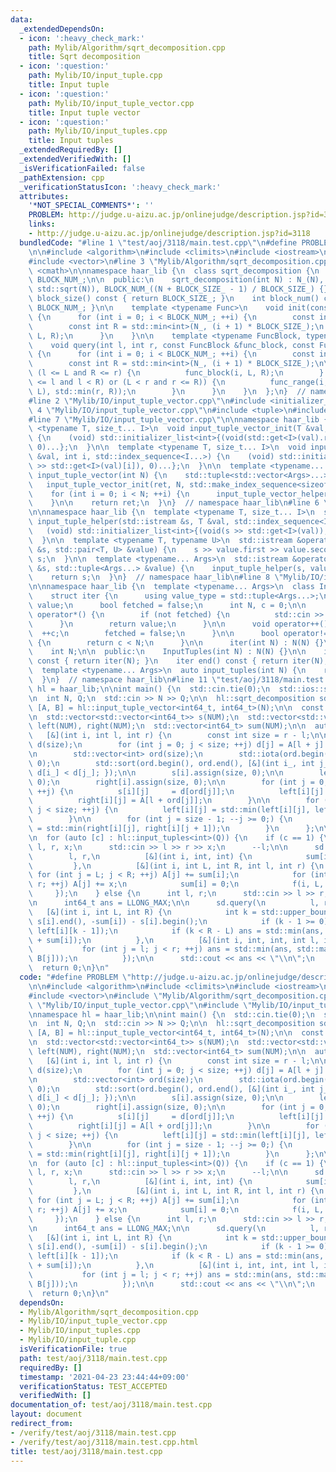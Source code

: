 ```yaml
---
data:
  _extendedDependsOn:
  - icon: ':heavy_check_mark:'
    path: Mylib/Algorithm/sqrt_decomposition.cpp
    title: Sqrt decomposition
  - icon: ':question:'
    path: Mylib/IO/input_tuple.cpp
    title: Input tuple
  - icon: ':question:'
    path: Mylib/IO/input_tuple_vector.cpp
    title: Input tuple vector
  - icon: ':question:'
    path: Mylib/IO/input_tuples.cpp
    title: Input tuples
  _extendedRequiredBy: []
  _extendedVerifiedWith: []
  _isVerificationFailed: false
  _pathExtension: cpp
  _verificationStatusIcon: ':heavy_check_mark:'
  attributes:
    '*NOT_SPECIAL_COMMENTS*': ''
    PROBLEM: http://judge.u-aizu.ac.jp/onlinejudge/description.jsp?id=3118
    links:
    - http://judge.u-aizu.ac.jp/onlinejudge/description.jsp?id=3118
  bundledCode: "#line 1 \"test/aoj/3118/main.test.cpp\"\n#define PROBLEM \"http://judge.u-aizu.ac.jp/onlinejudge/description.jsp?id=3118\"\
    \n\n#include <algorithm>\n#include <climits>\n#include <iostream>\n#include <numeric>\n\
    #include <vector>\n#line 3 \"Mylib/Algorithm/sqrt_decomposition.cpp\"\n#include\
    \ <cmath>\n\nnamespace haar_lib {\n  class sqrt_decomposition {\n    int N_, BLOCK_SIZE_,\
    \ BLOCK_NUM_;\n\n  public:\n    sqrt_decomposition(int N) : N_(N), BLOCK_SIZE_((int)\
    \ std::sqrt(N)), BLOCK_NUM_((N + BLOCK_SIZE_ - 1) / BLOCK_SIZE_) {}\n\n    int\
    \ block_size() const { return BLOCK_SIZE_; }\n    int block_num() const { return\
    \ BLOCK_NUM_; }\n\n    template <typename Func>\n    void init(const Func &f)\
    \ {\n      for (int i = 0; i < BLOCK_NUM_; ++i) {\n        const int L = i * BLOCK_SIZE_;\n\
    \        const int R = std::min<int>(N_, (i + 1) * BLOCK_SIZE_);\n        f(i,\
    \ L, R);\n      }\n    }\n\n    template <typename FuncBlock, typename FuncRange>\n\
    \    void query(int l, int r, const FuncBlock &func_block, const FuncRange &func_range)\
    \ {\n      for (int i = 0; i < BLOCK_NUM_; ++i) {\n        const int L = i * BLOCK_SIZE_;\n\
    \        const int R = std::min<int>(N_, (i + 1) * BLOCK_SIZE_);\n\n        if\
    \ (l <= L and R <= r) {\n          func_block(i, L, R);\n        } else if ((L\
    \ <= l and l < R) or (L < r and r <= R)) {\n          func_range(i, L, R, std::max(l,\
    \ L), std::min(r, R));\n        }\n      }\n    }\n  };\n}  // namespace haar_lib\n\
    #line 2 \"Mylib/IO/input_tuple_vector.cpp\"\n#include <initializer_list>\n#line\
    \ 4 \"Mylib/IO/input_tuple_vector.cpp\"\n#include <tuple>\n#include <utility>\n\
    #line 7 \"Mylib/IO/input_tuple_vector.cpp\"\n\nnamespace haar_lib {\n  template\
    \ <typename T, size_t... I>\n  void input_tuple_vector_init(T &val, int N, std::index_sequence<I...>)\
    \ {\n    (void) std::initializer_list<int>{(void(std::get<I>(val).resize(N)),\
    \ 0)...};\n  }\n\n  template <typename T, size_t... I>\n  void input_tuple_vector_helper(T\
    \ &val, int i, std::index_sequence<I...>) {\n    (void) std::initializer_list<int>{(void(std::cin\
    \ >> std::get<I>(val)[i]), 0)...};\n  }\n\n  template <typename... Args>\n  auto\
    \ input_tuple_vector(int N) {\n    std::tuple<std::vector<Args>...> ret;\n\n \
    \   input_tuple_vector_init(ret, N, std::make_index_sequence<sizeof...(Args)>());\n\
    \    for (int i = 0; i < N; ++i) {\n      input_tuple_vector_helper(ret, i, std::make_index_sequence<sizeof...(Args)>());\n\
    \    }\n\n    return ret;\n  }\n}  // namespace haar_lib\n#line 6 \"Mylib/IO/input_tuple.cpp\"\
    \n\nnamespace haar_lib {\n  template <typename T, size_t... I>\n  static void\
    \ input_tuple_helper(std::istream &s, T &val, std::index_sequence<I...>) {\n \
    \   (void) std::initializer_list<int>{(void(s >> std::get<I>(val)), 0)...};\n\
    \  }\n\n  template <typename T, typename U>\n  std::istream &operator>>(std::istream\
    \ &s, std::pair<T, U> &value) {\n    s >> value.first >> value.second;\n    return\
    \ s;\n  }\n\n  template <typename... Args>\n  std::istream &operator>>(std::istream\
    \ &s, std::tuple<Args...> &value) {\n    input_tuple_helper(s, value, std::make_index_sequence<sizeof...(Args)>());\n\
    \    return s;\n  }\n}  // namespace haar_lib\n#line 8 \"Mylib/IO/input_tuples.cpp\"\
    \n\nnamespace haar_lib {\n  template <typename... Args>\n  class InputTuples {\n\
    \    struct iter {\n      using value_type = std::tuple<Args...>;\n      value_type\
    \ value;\n      bool fetched = false;\n      int N, c = 0;\n\n      value_type\
    \ operator*() {\n        if (not fetched) {\n          std::cin >> value;\n  \
    \      }\n        return value;\n      }\n\n      void operator++() {\n      \
    \  ++c;\n        fetched = false;\n      }\n\n      bool operator!=(iter &) const\
    \ {\n        return c < N;\n      }\n\n      iter(int N) : N(N) {}\n    };\n\n\
    \    int N;\n\n  public:\n    InputTuples(int N) : N(N) {}\n\n    iter begin()\
    \ const { return iter(N); }\n    iter end() const { return iter(N); }\n  };\n\n\
    \  template <typename... Args>\n  auto input_tuples(int N) {\n    return InputTuples<Args...>(N);\n\
    \  }\n}  // namespace haar_lib\n#line 11 \"test/aoj/3118/main.test.cpp\"\n\nnamespace\
    \ hl = haar_lib;\n\nint main() {\n  std::cin.tie(0);\n  std::ios::sync_with_stdio(false);\n\
    \n  int N, Q;\n  std::cin >> N >> Q;\n\n  hl::sqrt_decomposition sd(N);\n\n  auto\
    \ [A, B] = hl::input_tuple_vector<int64_t, int64_t>(N);\n\n  const int NUM = sd.block_num();\n\
    \n  std::vector<std::vector<int64_t>> s(NUM);\n  std::vector<std::vector<int64_t>>\
    \ left(NUM), right(NUM);\n  std::vector<int64_t> sum(NUM);\n\n  auto f =\n   \
    \   [&](int i, int l, int r) {\n        const int size = r - l;\n\n        std::vector<int64_t>\
    \ d(size);\n        for (int j = 0; j < size; ++j) d[j] = A[l + j] - B[l + j];\n\
    \n        std::vector<int> ord(size);\n        std::iota(ord.begin(), ord.end(),\
    \ 0);\n        std::sort(ord.begin(), ord.end(), [&](int i_, int j_) { return\
    \ d[i_] < d[j_]; });\n\n        s[i].assign(size, 0);\n\n        left[i].assign(size,\
    \ 0);\n        right[i].assign(size, 0);\n\n        for (int j = 0; j < size;\
    \ ++j) {\n          s[i][j]     = d[ord[j]];\n          left[i][j]  = B[l + ord[j]];\n\
    \          right[i][j] = A[l + ord[j]];\n        }\n\n        for (int j = 1;\
    \ j < size; ++j) {\n          left[i][j] = std::min(left[i][j], left[i][j - 1]);\n\
    \        }\n\n        for (int j = size - 1; --j >= 0;) {\n          right[i][j]\
    \ = std::min(right[i][j], right[i][j + 1]);\n        }\n      };\n\n  sd.init(f);\n\
    \n  for (auto [c] : hl::input_tuples<int>(Q)) {\n    if (c == 1) {\n      int\
    \ l, r, x;\n      std::cin >> l >> r >> x;\n      --l;\n\n      sd.query(\n  \
    \        l, r,\n          [&](int i, int, int) {\n            sum[i] += x;\n \
    \         },\n          [&](int i, int L, int R, int l, int r) {\n           \
    \ for (int j = L; j < R; ++j) A[j] += sum[i];\n            for (int j = l; j <\
    \ r; ++j) A[j] += x;\n            sum[i] = 0;\n            f(i, L, R);\n     \
    \     });\n    } else {\n      int l, r;\n      std::cin >> l >> r;\n      --l;\n\
    \n      int64_t ans = LLONG_MAX;\n\n      sd.query(\n          l, r,\n       \
    \   [&](int i, int L, int R) {\n            int k = std::upper_bound(s[i].begin(),\
    \ s[i].end(), -sum[i]) - s[i].begin();\n            if (k - 1 >= 0) ans = std::min(ans,\
    \ left[i][k - 1]);\n            if (k < R - L) ans = std::min(ans, right[i][k]\
    \ + sum[i]);\n          },\n          [&](int i, int, int, int l, int r) {\n \
    \           for (int j = l; j < r; ++j) ans = std::min(ans, std::max(A[j] + sum[i],\
    \ B[j]));\n          });\n\n      std::cout << ans << \"\\n\";\n    }\n  }\n\n\
    \  return 0;\n}\n"
  code: "#define PROBLEM \"http://judge.u-aizu.ac.jp/onlinejudge/description.jsp?id=3118\"\
    \n\n#include <algorithm>\n#include <climits>\n#include <iostream>\n#include <numeric>\n\
    #include <vector>\n#include \"Mylib/Algorithm/sqrt_decomposition.cpp\"\n#include\
    \ \"Mylib/IO/input_tuple_vector.cpp\"\n#include \"Mylib/IO/input_tuples.cpp\"\n\
    \nnamespace hl = haar_lib;\n\nint main() {\n  std::cin.tie(0);\n  std::ios::sync_with_stdio(false);\n\
    \n  int N, Q;\n  std::cin >> N >> Q;\n\n  hl::sqrt_decomposition sd(N);\n\n  auto\
    \ [A, B] = hl::input_tuple_vector<int64_t, int64_t>(N);\n\n  const int NUM = sd.block_num();\n\
    \n  std::vector<std::vector<int64_t>> s(NUM);\n  std::vector<std::vector<int64_t>>\
    \ left(NUM), right(NUM);\n  std::vector<int64_t> sum(NUM);\n\n  auto f =\n   \
    \   [&](int i, int l, int r) {\n        const int size = r - l;\n\n        std::vector<int64_t>\
    \ d(size);\n        for (int j = 0; j < size; ++j) d[j] = A[l + j] - B[l + j];\n\
    \n        std::vector<int> ord(size);\n        std::iota(ord.begin(), ord.end(),\
    \ 0);\n        std::sort(ord.begin(), ord.end(), [&](int i_, int j_) { return\
    \ d[i_] < d[j_]; });\n\n        s[i].assign(size, 0);\n\n        left[i].assign(size,\
    \ 0);\n        right[i].assign(size, 0);\n\n        for (int j = 0; j < size;\
    \ ++j) {\n          s[i][j]     = d[ord[j]];\n          left[i][j]  = B[l + ord[j]];\n\
    \          right[i][j] = A[l + ord[j]];\n        }\n\n        for (int j = 1;\
    \ j < size; ++j) {\n          left[i][j] = std::min(left[i][j], left[i][j - 1]);\n\
    \        }\n\n        for (int j = size - 1; --j >= 0;) {\n          right[i][j]\
    \ = std::min(right[i][j], right[i][j + 1]);\n        }\n      };\n\n  sd.init(f);\n\
    \n  for (auto [c] : hl::input_tuples<int>(Q)) {\n    if (c == 1) {\n      int\
    \ l, r, x;\n      std::cin >> l >> r >> x;\n      --l;\n\n      sd.query(\n  \
    \        l, r,\n          [&](int i, int, int) {\n            sum[i] += x;\n \
    \         },\n          [&](int i, int L, int R, int l, int r) {\n           \
    \ for (int j = L; j < R; ++j) A[j] += sum[i];\n            for (int j = l; j <\
    \ r; ++j) A[j] += x;\n            sum[i] = 0;\n            f(i, L, R);\n     \
    \     });\n    } else {\n      int l, r;\n      std::cin >> l >> r;\n      --l;\n\
    \n      int64_t ans = LLONG_MAX;\n\n      sd.query(\n          l, r,\n       \
    \   [&](int i, int L, int R) {\n            int k = std::upper_bound(s[i].begin(),\
    \ s[i].end(), -sum[i]) - s[i].begin();\n            if (k - 1 >= 0) ans = std::min(ans,\
    \ left[i][k - 1]);\n            if (k < R - L) ans = std::min(ans, right[i][k]\
    \ + sum[i]);\n          },\n          [&](int i, int, int, int l, int r) {\n \
    \           for (int j = l; j < r; ++j) ans = std::min(ans, std::max(A[j] + sum[i],\
    \ B[j]));\n          });\n\n      std::cout << ans << \"\\n\";\n    }\n  }\n\n\
    \  return 0;\n}\n"
  dependsOn:
  - Mylib/Algorithm/sqrt_decomposition.cpp
  - Mylib/IO/input_tuple_vector.cpp
  - Mylib/IO/input_tuples.cpp
  - Mylib/IO/input_tuple.cpp
  isVerificationFile: true
  path: test/aoj/3118/main.test.cpp
  requiredBy: []
  timestamp: '2021-04-23 23:44:44+09:00'
  verificationStatus: TEST_ACCEPTED
  verifiedWith: []
documentation_of: test/aoj/3118/main.test.cpp
layout: document
redirect_from:
- /verify/test/aoj/3118/main.test.cpp
- /verify/test/aoj/3118/main.test.cpp.html
title: test/aoj/3118/main.test.cpp
---
```

